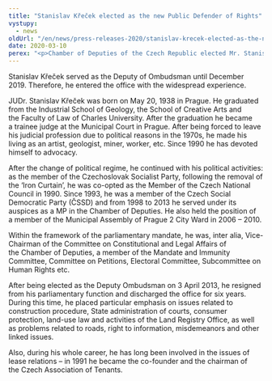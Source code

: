 ```yaml
---
title: "Stanislav Křeček elected as the new Public Defender of Rights"
vystupy:
  - news
oldUrl: "/en/news/press-releases-2020/stanislav-krecek-elected-as-the-new-public-defender-of-rights/"
date: 2020-03-10
perex: "<p>Chamber of Deputies of the Czech Republic elected Mr. Stanislav Křeček as the new Public Defender of Rights for the term of six years. Mr. Křeček succeeded Ms. Anna Šabatová and took his office on 19 February 2020.</p>"
---
```


<!-- imported from the old website -->

<p>Stanislav Křeček served as the Deputy of Ombudsman until December 2019. Therefore, he entered the office with the widespread experience.</p> <p>JUDr. Stanislav Křeček was born on May 20, 1938 in Prague. He graduated from the Industrial School of Geology, the School of Creative Arts and the Faculty of Law of Charles University. After the graduation he became a trainee judge at the Municipal Court in Prague. After being forced to leave his judicial profession due to political reasons in the 1970s, he made his living as an artist, geologist, miner, worker, etc. Since 1990 he has devoted himself to advocacy.</p> <p>After the change of political regime, he continued with his political activities: as the member of the Czechoslovak Socialist Party, following the removal of the ‘Iron Curtain’, he was co-opted as the Member of the Czech National Council in 1990. Since 1993, he was a member of the Czech Social Democratic Party (ČSSD) and from 1998 to 2013 he served under its auspices as a MP in the Chamber of Deputies. He also held the position of a member of the Municipal Assembly of Prague 2 City Ward in 2006 – 2010.</p> <p>Within the framework of the parliamentary mandate, he was, inter alia, Vice-Chairman of the Committee on Constitutional and Legal Affairs of the Chamber of Deputies, a member of the Mandate and Immunity Committee, Committee on Petitions, Electoral Committee, Subcommittee on Human Rights etc.</p> <p>After being elected as the Deputy Ombudsman on 3 April 2013, he resigned from his parliamentary function and discharged the office for six years. During this time, he placed particular emphasis on issues related to construction procedure, State administration of courts, consumer protection, land-use law and activities of the Land Registry Office, as well as problems related to roads, right to information, misdemeanors and other linked issues. </p> Also, during his whole career, he has long been involved in the issues of lease relations &ndash; in 1991 he became the co-founder and the chairman of the Czech Association of Tenants.
